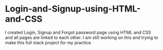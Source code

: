 # Login-and-Signup-using-HTML-and-CSS
I created Login, Signup and Forgot password page using HTML and CSS and all pages are linked to each other. I am still working on this and trying to make this full stack project for my practice.
